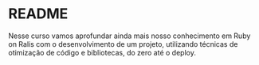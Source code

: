 # README

Nesse curso vamos aprofundar ainda mais nosso conhecimento em Ruby on Ralis com o desenvolvimento de um projeto, utilizando técnicas de otimização de código e bibliotecas, do zero até o deploy.